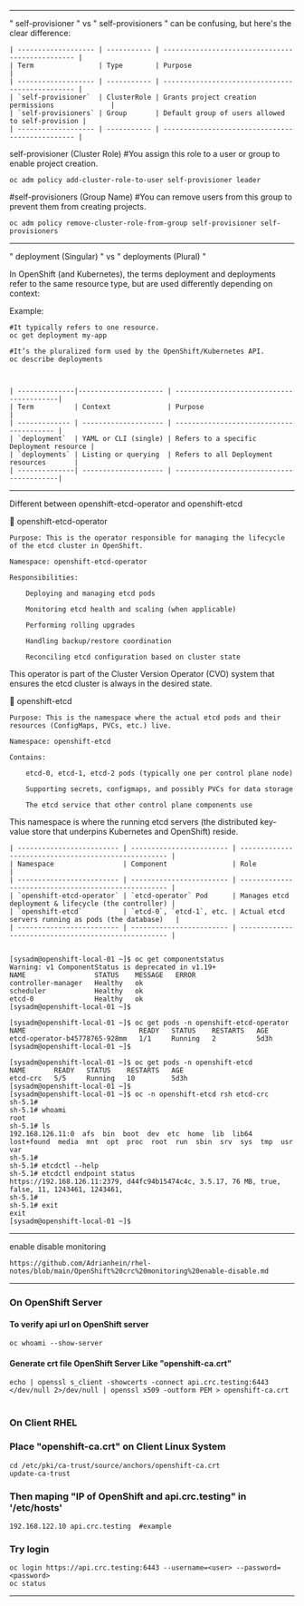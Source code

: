 
---

" self-provisioner " vs " self-provisioners " can be confusing, but here's the clear difference:

    | ------------------- | ----------- | ------------------------------------------------ |
    | Term                | Type        | Purpose                                          |
    | ------------------- | ----------- | ------------------------------------------------ |
    | `self-provisioner`  | ClusterRole | Grants project creation permissions              |
    | `self-provisioners` | Group       | Default group of users allowed to self-provision |
    | ------------------- | ----------- | ------------------------------------------------ |


self-provisioner (Cluster Role)
#You assign this role to a user or group to enable project creation.

    oc adm policy add-cluster-role-to-user self-provisioner leader

#self-provisioners (Group Name)
#You can remove users from this group to prevent them from creating projects.

    oc adm policy remove-cluster-role-from-group self-provisioner self-provisioners

---

" deployment (Singular) " vs " deployments (Plural) "

In OpenShift (and Kubernetes), the terms deployment and deployments refer to the same resource type, but are used differently depending on context:

Example:

    #It typically refers to one resource.
    oc get deployment my-app

    #It’s the pluralized form used by the OpenShift/Kubernetes API.
    oc describe deployments



    | --------------|--------------------- | -----------------------------------------|
    | Term          | Context              | Purpose                                  |
    | ------------- | -------------------- | ---------------------------------------- |
    | `deployment`  | YAML or CLI (single) | Refers to a specific Deployment resource |
    | `deployments` | Listing or querying  | Refers to all Deployment resources       |
    | --------------| -------------------- | -----------------------------------------|

---


Different between  openshift-etcd-operator and openshift-etcd


🔹 openshift-etcd-operator

    Purpose: This is the operator responsible for managing the lifecycle of the etcd cluster in OpenShift.

    Namespace: openshift-etcd-operator

    Responsibilities:

        Deploying and managing etcd pods

        Monitoring etcd health and scaling (when applicable)

        Performing rolling upgrades

        Handling backup/restore coordination

        Reconciling etcd configuration based on cluster state

This operator is part of the Cluster Version Operator (CVO) system that ensures the etcd cluster is always in the desired state.



🔹 openshift-etcd

    Purpose: This is the namespace where the actual etcd pods and their resources (ConfigMaps, PVCs, etc.) live.

    Namespace: openshift-etcd

    Contains:

        etcd-0, etcd-1, etcd-2 pods (typically one per control plane node)

        Supporting secrets, configmaps, and possibly PVCs for data storage

        The etcd service that other control plane components use

This namespace is where the running etcd servers (the distributed key-value store that underpins Kubernetes and OpenShift) reside.

    | ------------------------- | ------------------------ | ---------------------------------------------------- |
    | Namespace                 | Component                | Role                                                 |
    | ------------------------- | ------------------------ | ---------------------------------------------------- |
    | `openshift-etcd-operator` | `etcd-operator` Pod      | Manages etcd deployment & lifecycle (the controller) |
    | `openshift-etcd`          | `etcd-0`, `etcd-1`, etc. | Actual etcd servers running as pods (the database)   |
    | ------------------------- | ------------------------ | ---------------------------------------------------- |


    [sysadm@openshift-local-01 ~]$ oc get componentstatus 
    Warning: v1 ComponentStatus is deprecated in v1.19+
    NAME                 STATUS    MESSAGE   ERROR
    controller-manager   Healthy   ok        
    scheduler            Healthy   ok        
    etcd-0               Healthy   ok        
    [sysadm@openshift-local-01 ~]$ 

    [sysadm@openshift-local-01 ~]$ oc get pods -n openshift-etcd-operator
    NAME                            READY   STATUS    RESTARTS   AGE
    etcd-operator-b45778765-928mm   1/1     Running   2          5d3h
    [sysadm@openshift-local-01 ~]$ 

    [sysadm@openshift-local-01 ~]$ oc get pods -n openshift-etcd
    NAME       READY   STATUS    RESTARTS   AGE
    etcd-crc   5/5     Running   10         5d3h
    [sysadm@openshift-local-01 ~]$ 
    [sysadm@openshift-local-01 ~]$ oc -n openshift-etcd rsh etcd-crc
    sh-5.1# 
    sh-5.1# whoami
    root
    sh-5.1# ls
    192.168.126.11:0  afs  bin  boot  dev  etc  home  lib  lib64  lost+found  media  mnt  opt  proc  root  run  sbin  srv  sys  tmp  usr  var
    sh-5.1# 
    sh-5.1# etcdctl --help
    sh-5.1# etcdctl endpoint status
    https://192.168.126.11:2379, d44fc94b15474c4c, 3.5.17, 76 MB, true, false, 11, 1243461, 1243461, 
    sh-5.1# 
    sh-5.1# exit
    exit
    [sysadm@openshift-local-01 ~]$ 

---

enable disable monitoring

    https://github.com/Adrianhein/rhel-notes/blob/main/OpenShift%20crc%20monitoring%20enable-disable.md

---

### On OpenShift Server

#### To verify api url on OpenShift server

    oc whoami --show-server
#### Generate crt file OpenShift Server Like "openshift-ca.crt" 
    echo | openssl s_client -showcerts -connect api.crc.testing:6443 </dev/null 2>/dev/null | openssl x509 -outform PEM > openshift-ca.crt

#

### On Client RHEL
### Place "openshift-ca.crt" on Client Linux System

    cd /etc/pki/ca-trust/source/anchors/openshift-ca.crt
    update-ca-trust 

### Then maping "IP of OpenShift and api.crc.testing" in '/etc/hosts' 
    
    192.168.122.10 api.crc.testing  #example

### Try login

    oc login https://api.crc.testing:6443 --username=<user> --password=<password>
    oc status

---



